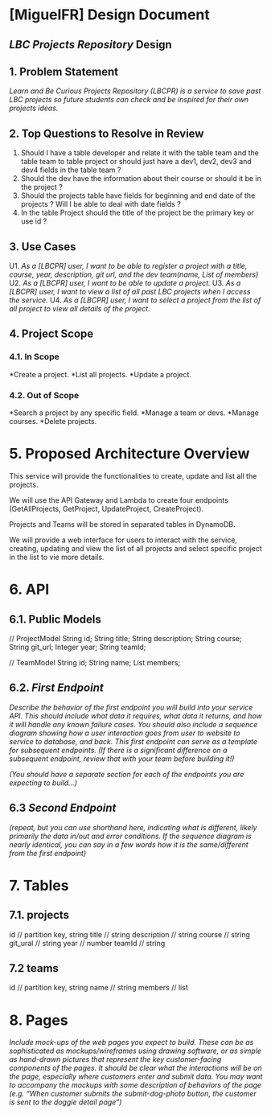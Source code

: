 # [MiguelFR] Design Document

## *LBC Projects Repository* Design

## 1. Problem Statement

*Learn and Be Curious Projects Repository (LBCPR) is a service to save past LBC projects so future students
can check and be inspired for their own projects ideas.*


## 2. Top Questions to Resolve in Review

1. Should I have a table developer and relate it with the table team and the table team to table project or should just
have a dev1, dev2, dev3 and dev4 fields in the table team ?  
2. Should the dev have the information about their course or should it be in the project ?  
3. Should the projects table have fields for beginning and end date of the projects ? Will I be able to deal with date fields ?
4. In the table Project should the title of the project be the primary key or use id ?

## 3. Use Cases

U1. *As a [LBCPR] user, I want to be able to register a project with a title, course, year, description, git url,
and the dev team(name, List of members)*
U2. *As a [LBCPR] user, I want to be able to update a project.*
U3. *As a [LBCPR] user, I want to view a list of all past LBC projects when I access the service.*
U4. *As a [LBCPR] user, I want to select a project from the list of all project to view all details of the project.*

## 4. Project Scope

### 4.1. In Scope

*Create a project.
*List all projects.
*Update a project.

### 4.2. Out of Scope

*Search a project by any specific field.
*Manage a team or devs.
*Manage courses.
*Delete projects.

# 5. Proposed Architecture Overview

This service will provide the functionalities to create, update and list all the projects.

We will use the API Gateway and Lambda to create four endpoints (GetAllProjects, GetProject, UpdateProject, CreateProject).

Projects and Teams will be stored in separated tables in DynamoDB.

We will provide a web interface for users to interact with the service, creating, updating and view the list of all
projects and select specific project in the list to vie more details. 

# 6. API

## 6.1. Public Models

// ProjectModel
String id;
String title;
String description;
String course;
String git_url;
Integer year;
String teamId;

// TeamModel
String id;
String name;
List<String> members;


## 6.2. *First Endpoint*

*Describe the behavior of the first endpoint you will build into your service
API. This should include what data it requires, what data it returns, and how it
will handle any known failure cases. You should also include a sequence diagram
showing how a user interaction goes from user to website to service to database,
and back. This first endpoint can serve as a template for subsequent endpoints.
(If there is a significant difference on a subsequent endpoint, review that with
your team before building it!)*

*(You should have a separate section for each of the endpoints you are expecting
to build...)*

## 6.3 *Second Endpoint*

*(repeat, but you can use shorthand here, indicating what is different, likely
primarily the data in/out and error conditions. If the sequence diagram is
nearly identical, you can say in a few words how it is the same/different from
the first endpoint)*

# 7. Tables

## 7.1. projects
id          // partition key, string
title       // string
description // string
course      // string
git_ural    // string
year        // number
teamId      // string

## 7.2 teams
id      // partition key, string
name    // string
members // list

# 8. Pages

*Include mock-ups of the web pages you expect to build. These can be as
sophisticated as mockups/wireframes using drawing software, or as simple as
hand-drawn pictures that represent the key customer-facing components of the
pages. It should be clear what the interactions will be on the page, especially
where customers enter and submit data. You may want to accompany the mockups
with some description of behaviors of the page (e.g. “When customer submits the
submit-dog-photo button, the customer is sent to the doggie detail page”)*

